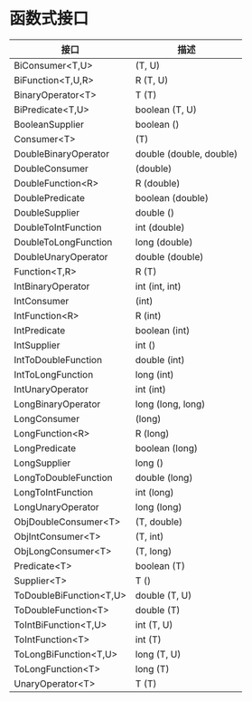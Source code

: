 # 函数式接口

| 接口                        | 描述                    |
| --------------------------- | ----------------------- |
| BiConsumer<T,U>         | (T, U)                  |
| BiFunction<T,U,R>       | R (T, U)                |
| BinaryOperator\<T>      | T (T)                   |
| BiPredicate<T,U>        | boolean (T, U)          |
| BooleanSupplier         | boolean ()              |
| Consumer\<T>            | (T)                     |
| DoubleBinaryOperator    | double (double, double) |
| DoubleConsumer          | (double)                |
| DoubleFunction\<R>      | R (double)              |
| DoublePredicate         | boolean (double)        |
| DoubleSupplier          | double ()               |
| DoubleToIntFunction     | int (double)            |
| DoubleToLongFunction    | long (double)           |
| DoubleUnaryOperator     | double (double)         |
| Function<T,R>           | R (T)                   |
| IntBinaryOperator       | int (int, int)          |
| IntConsumer             | (int)                   |
| IntFunction\<R>         | R (int)                 |
| IntPredicate            | boolean (int)           |
| IntSupplier             | int ()                  |
| IntToDoubleFunction     | double (int)            |
| IntToLongFunction       | long (int)              |
| IntUnaryOperator        | int (int)               |
| LongBinaryOperator      | long (long, long)       |
| LongConsumer            | (long)                  |
| LongFunction\<R>        | R (long)                |
| LongPredicate           | boolean (long)          |
| LongSupplier            | long ()                 |
| LongToDoubleFunction    | double (long)           |
| LongToIntFunction       | int (long)              |
| LongUnaryOperator       | long (long)             |
| ObjDoubleConsumer\<T>   | (T, double)             |
| ObjIntConsumer\<T>      | (T, int)                |
| ObjLongConsumer\<T>     | (T, long)               |
| Predicate\<T>           | boolean (T)             |
| Supplier\<T>            | T ()                    |
| ToDoubleBiFunction<T,U> | double (T, U)           |
| ToDoubleFunction\<T>    | double (T)              |
| ToIntBiFunction<T,U>    | int (T, U)              |
| ToIntFunction\<T>       | int (T)                 |
| ToLongBiFunction<T,U>   | long (T, U)             |
| ToLongFunction\<T>      | long (T)                |
| UnaryOperator\<T>       | T (T)                   |

